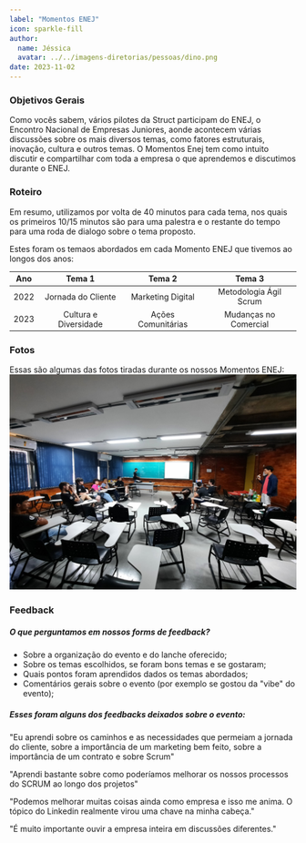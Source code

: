 ```yaml
---
label: "Momentos ENEJ"
icon: sparkle-fill
author:
  name: Jéssica
  avatar: ../../imagens-diretorias/pessoas/dino.png
date: 2023-11-02
---
```

### Objetivos Gerais

Como vocês sabem, vários pilotes da Struct participam do ENEJ, o Encontro Nacional de Empresas Juniores, aonde acontecem várias discussões sobre os mais diversos temas, como fatores estruturais, inovação, cultura e outros temas.
O Momentos Enej tem como intuito discutir e compartilhar com toda a empresa o que aprendemos e discutimos durante o ENEJ.

### Roteiro

Em resumo, utilizamos por volta de 40 minutos para cada tema, nos quais os primeiros 10/15 minutos são para uma palestra e o restante do tempo para uma roda de dialogo sobre o tema proposto.

Estes foram os temaos abordados em cada Momento ENEJ que tivemos ao longos dos anos:

| Ano | Tema 1 | Tema 2 | Tema 3 |
:---: | :---: | :---: | :---:
| 2022 | Jornada do Cliente | Marketing Digital | Metodologia Ágil Scrum
| 2023 | Cultura e Diversidade | Ações Comunitárias | Mudanças no Comercial

### Fotos

Essas são algumas das fotos tiradas durante os nossos Momentos ENEJ:
![Imagem do Momento ENEJ 2023](<../../imagens-diretorias/pessoas/momento_enej_2023.jpg>)

### Feedback

##### O que perguntamos em nossos forms de feedback?

- Sobre a organização do evento e do lanche oferecido;
- Sobre os temas escolhidos, se foram bons temas e se gostaram;
- Quais pontos foram aprendidos dados os temas abordados;
- Comentários gerais sobre o evento (por exemplo se gostou da "vibe" do evento);

##### Esses foram alguns dos feedbacks deixados sobre o evento: 

"Eu aprendi sobre os caminhos e as necessidades que permeiam a jornada do cliente, sobre a importância de um marketing bem feito, sobre a importância de um contrato e sobre Scrum"

"Aprendi bastante sobre como poderíamos melhorar os nossos processos do SCRUM ao longo dos projetos"

"Podemos melhorar muitas coisas ainda como empresa e isso me anima. O tópico do Linkedin realmente virou uma chave na minha cabeça."

"É muito importante ouvir a empresa inteira em discussões diferentes."